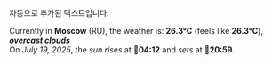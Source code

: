 
자동으로 추가된 텍스트입니다.

<!--START_SECTION:weather:moscow-->
Currently in **Moscow** (RU), the weather is: **26.3°C** (feels like **26.3°C**), ***overcast clouds***<br/>
On *July 19, 2025*, the *sun rises* at 🌅**04:12** and *sets* at 🌇**20:59**.
<!--END_SECTION:weather-->
